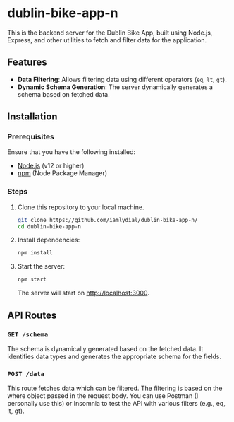 # dublin-bike-app-n
 
This is the backend server for the Dublin Bike App, built using Node.js, Express, and other utilities to fetch and filter data for the application.

## Features

- **Data Filtering**: Allows filtering data using different operators (`eq`, `lt`, `gt`).
- **Dynamic Schema Generation**: The server dynamically generates a schema based on fetched data.


## Installation

### Prerequisites

Ensure that you have the following installed:

- [Node.js](https://nodejs.org/) (v12 or higher)
- [npm](https://www.npmjs.com/) (Node Package Manager)

### Steps

1. Clone this repository to your local machine.

    ```bash
    git clone https://github.com/iamlydial/dublin-bike-app-n/
    cd dublin-bike-app-n
    ```

2. Install dependencies:

    ```bash
    npm install
    ```

3. Start the server:

    ```bash
    npm start
    ```

    The server will start on [http://localhost:3000](http://localhost:3000).

## API Routes

### `GET /schema`

The schema is dynamically generated based on the fetched data. It identifies data types and generates the appropriate schema for the fields.


### `POST /data`

This route fetches data which can be filtered.  The filtering is based on the where object passed in the request body. You can use Postman (I personally use this) or Insomnia to test the API with various filters (e.g., eq, lt, gt).

